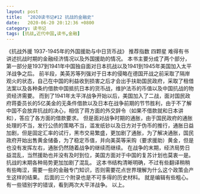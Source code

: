 ```yaml
---
layout: post
title:  "2020读书记#12 抗战的金融史"
date:   2020-06-20 20:12:36 +0800
category: 读书记
tags: [抗战,近代中国,读书,金融]
---
```

《抗战外援 1937-1945年的外国援助与中日货币战》
推荐指数 四颗星
难得有书讲述抗战时期的金融经济情况以及外国援助的情况。
本书主要分成了两个部分，第一部分是1937到1941年中国独自面对日本抗战以及1941到1945年美国加入太平洋战争之后。
前半段，美英苏等列强对于日本的侵略在德国开战之前采取了隔岸观火的状态，自己在中国的利益收到损害之后才会出手扶助国民政府，采取了租借法案以及各种条约借款中国抵抗日本的货币战，维护法币的币值以及中国抗战的物资经济需要。
而到了1941年太平洋战争开始以后，美国加入了二战，面对国民政府蒋委员长的5亿美金的无条件借款以及日本在战争前期的节节胜利，由于不了解中国不会放弃抗战的决心，相信了蒋方面的外交辞令（如果不借款就和日本讲和），答应了各方面的借款要求。
但是面对战争时期的通胀，由于国民政府的通胀处理的不当，发行公债的策略不当，滥发纸钞以及日方对于伪币的推行，通胀日益加剧，但是固定汇率的试行，黑市交易繁盛，更加剧了通胀，为了解决通胀，国民政府开始出售黄金储备，为了稳定币值，并向美英等采购（要求援助）黄金，但是也没有发挥左右，通胀仍然随着战争的继续而继续。
在战争的末期，经济局势日益混乱，当然援助也并没有及时到位，美国方面对于中国的复苏计划也莫衷一是。抗战的末期各种局势更加加剧了混乱。
这本书结构清晰明确，不过有些翻译稍稍有些晦涩，需要一些的金融专门知识，否则需要花点世界理解为什么这个政策会产生这样的结果。
后面的三个附录也是不可多得的历史材料。
就是编辑有些粗心。有一些错别字的错误，看到两次大平洋战争。
以上。


